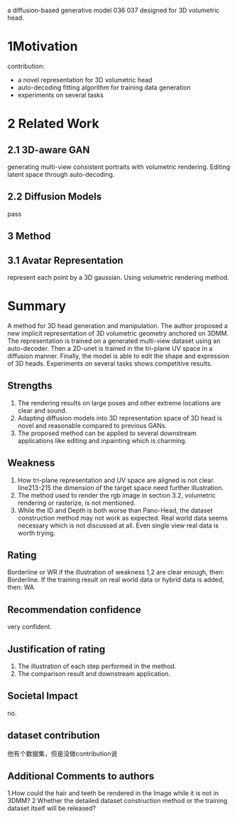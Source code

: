 
a diffusion-based generative model 036 037 designed for 3D volumetric head.


# 1Motivation

contribution:
- a novel representation for 3D volumetric head 
- auto-decoding fitting algorithm for training data generation
- experiments on several tasks 

# 2 Related Work
## 2.1 3D-aware GAN
generating multi-view consistent portraits with volumetric rendering. 
Editing latent space through auto-decoding. 

## 2.2 Diffusion Models 
pass

## 3 Method
## 3.1 Avatar Representation
represent each point by a 3D gaussian. Using volumetric rendering method. 

# Summary
A method for 3D head generation and manipulation.  The author proposed a new implicit representation of 3D volumetric geometry anchored on 3DMM. The representation is trained on a generated multi-view dataset using an auto-decoder. Then a 2D-unet is trained in the tri-plane UV space in a diffusion manner.  Finally, the model is able to edit the shape and expression of 3D heads.
Experiments on several tasks shows competitive results. 
## Strengths
1. The rendering results on large poses and other extreme locations are clear and sound. 
2. Adapting diffusion models into 3D representation space of 3D head is novel and reasonable compared to previous GANs. 
3. The proposed method can be applied to several downstream applications like editing and inpainting which is charming. 

## Weakness
1. How tri-plane representation and UV space are aligned is not clear. line213-215 the dimension of the target space need further illustration. 
2. The method used to render the rgb image in section 3.2, volumetric rendering or rasterize, is not mentioned. 
3. While the ID and Depth is both worse than Pano-Head, the dataset construction method may not work as expected. Real world data seems necessary which is not discussed at all.  Even single view real data is worth trying. 
## Rating
Borderline or WR
if the illustration of weakness 1,2 are clear enough, then:
Borderline.
If the training result on real world data or hybrid data is added, then:
WA
## Recommendation confidence
very confident. 
## Justification of rating
1. The illustration of each step performed in the method. 
2. The comparison result and downstream application. 

## Societal Impact 
no. 

## dataset contribution
他有个数据集，但是没做contribution说

## Additional Comments to authors
1.How could the hair and teeth be rendered in the Image while it is not in 3DMM? 
2 Whether the detailed dataset construction method or the training dataset itself will be released?
